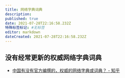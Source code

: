 ```yaml
---
title: 网络字典词典
description:
published: true
date: 2021-07-28T22:16:58.232Z
特殊标签标记: #无标签
editor: markdown
dateCreated: 2021-07-28T22:16:58.232Z
---
```


## 没有经常更新的权威网络字典词典

+ [中国有没有官方编撰的，权威的网络字典或词典？ - 知乎](https://web.archive.org/web/20210728131053/https://www.zhihu.com/question/37704418)

## 
